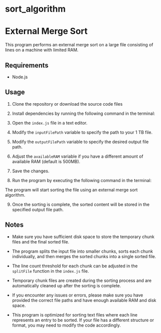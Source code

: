 # sort_algorithm
# External Merge Sort

This program performs an external merge sort on a large file consisting of lines on a machine with limited RAM.

## Requirements

- Node.js

## Usage

1. Clone the repository or download the source code files

2. Install dependencies by running the following command in the terminal:


3. Open the `index.js` file in a text editor.

4. Modify the `inputFilePath` variable to specify the path to your 1 TB file.

5. Modify the `outputFilePath` variable to specify the desired output file path.

6. Adjust the `availableRAM` variable if you have a different amount of available RAM (default is 500MB).

7. Save the changes.

8. Run the program by executing the following command in the terminal:


The program will start sorting the file using an external merge sort algorithm.

9. Once the sorting is complete, the sorted content will be stored in the specified output file path.

## Notes

- Make sure you have sufficient disk space to store the temporary chunk files and the final sorted file.

- The program splits the input file into smaller chunks, sorts each chunk individually, and then merges the sorted chunks into a single sorted file.

- The line count threshold for each chunk can be adjusted in the `splitFile` function in the `index.js` file.

- Temporary chunk files are created during the sorting process and are automatically cleaned up after the sorting is complete.

- If you encounter any issues or errors, please make sure you have provided the correct file paths and have enough available RAM and disk space.

- This program is optimized for sorting text files where each line represents an entry to be sorted. If your file has a different structure or format, you may need to modify the code accordingly.


